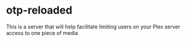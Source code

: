 # otp-reloaded
This is a server that will help facilitate limiting users on your Plex server access to one piece of media
